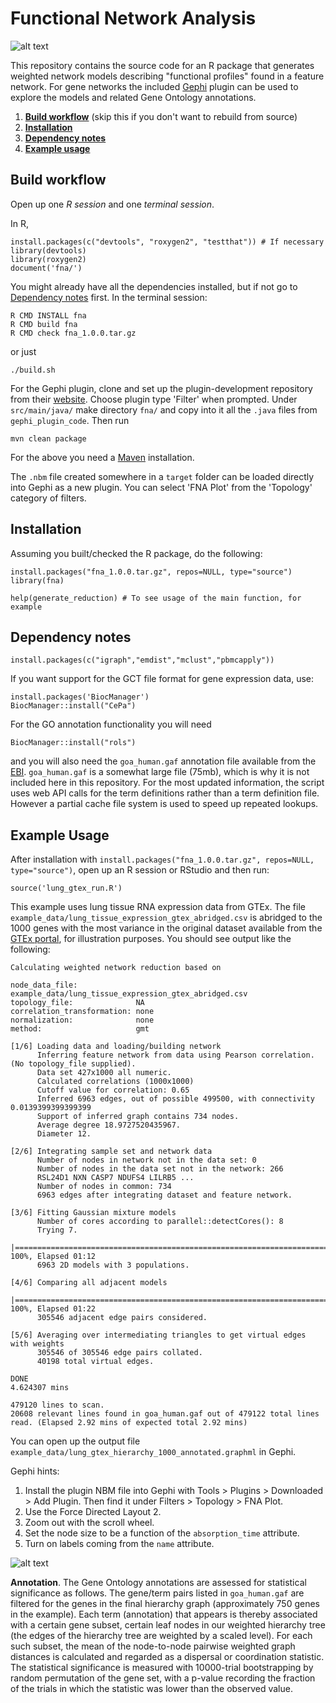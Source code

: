 Functional Network Analysis
===========================

![alt text](flowchart.png)

This repository contains the source code for an R package that generates weighted network models describing "functional profiles" found in a feature network. For gene networks the included [Gephi](https://gephi.org) plugin can be used to explore the models and related Gene Ontology annotations.

  1. **[Build workflow](#BuildWorkflow)** (skip this if you don't want to rebuild from source)
  2. **[Installation](#Installation)**
  3. **[Dependency notes](#DependencyNotes)**
  4. **[Example usage](#Example)**

Build workflow <a name="BuildWorkflow"></a>
--------------

Open up one *R session* and one *terminal session*.

In R,
```
install.packages(c("devtools", "roxygen2", "testthat")) # If necessary
library(devtools)
library(roxygen2)
document('fna/')
```

You might already have all the dependencies installed, but if not go to [Dependency notes](#DependencyNotes) first. In the terminal session:
```
R CMD INSTALL fna
R CMD build fna
R CMD check fna_1.0.0.tar.gz
```

or just
```
./build.sh
```

For the Gephi plugin, clone and set up the plugin-development repository from their [website](https://gephi.org). Choose plugin type 'Filter' when prompted. Under `src/main/java/` make directory `fna/` and copy into it all the `.java` files from `gephi_plugin_code`. Then run

```
mvn clean package
```

For the above you need a [Maven](https://maven.apache.org/) installation.

The `.nbm` file created somewhere in a `target` folder can be loaded directly into Gephi as a new plugin. You can select 'FNA Plot' from the 'Topology' category of filters.

Installation <a name="Installation"></a>
------------
Assuming you built/checked the R package, do the following:

```
install.packages("fna_1.0.0.tar.gz", repos=NULL, type="source")
library(fna)

help(generate_reduction) # To see usage of the main function, for example
```

Dependency notes <a name="DependencyNotes"></a>
----------------

```
install.packages(c("igraph","emdist","mclust","pbmcapply"))
```

If you want support for the GCT file format for gene expression data, use:

```
install.packages('BiocManager')
BiocManager::install("CePa")
```

For the GO annotation functionality you will need

```
BiocManager::install("rols")
```

and you will also need the `goa_human.gaf` annotation file available from the [EBI](https://www.ebi.ac.uk/GOA/downloads). `goa_human.gaf` is a somewhat large file (75mb), which is why it is not included here in this repository. For the most updated information, the script uses web API calls for the term definitions rather than a term definition file. However a partial cache file system is used to speed up repeated lookups.

Example Usage <a name="Example"></a>
-------------

After installation with `install.packages("fna_1.0.0.tar.gz", repos=NULL, type="source")`, open up an R session or RStudio and then run: 

```
source('lung_gtex_run.R')
```

This example uses lung tissue RNA expression data from GTEx. The file `example_data/lung_tissue_expression_gtex_abridged.csv` is abridged to the 1000 genes with the most variance in the original dataset available from the [GTEx portal](https://gtexportal.org/), for illustration purposes. You should see output like the following:

```
Calculating weighted network reduction based on

node_data_file:             example_data/lung_tissue_expression_gtex_abridged.csv
topology_file:              NA
correlation_transformation: none
normalization:              none
method:                     gmt

[1/6] Loading data and loading/building network
      Inferring feature network from data using Pearson correlation. (No topology_file supplied).
      Data set 427x1000 all numeric.
      Calculated correlations (1000x1000)
      Cutoff value for correlation: 0.65
      Inferred 6963 edges, out of possible 499500, with connectivity 0.0139399399399399
      Support of inferred graph contains 734 nodes.
      Average degree 18.9727520435967.
      Diameter 12.

[2/6] Integrating sample set and network data
      Number of nodes in network not in the data set: 0
      Number of nodes in the data set not in the network: 266
      RSL24D1 NXN CASP7 NDUFS4 LILRB5 ...
      Number of nodes in common: 734
      6963 edges after integrating dataset and feature network.

[3/6] Fitting Gaussian mixture models
      Number of cores according to parallel::detectCores(): 8
      Trying 7.
  |=========================================================================| 100%, Elapsed 01:12
      6963 2D models with 3 populations.

[4/6] Comparing all adjacent models
  |=========================================================================| 100%, Elapsed 01:22
      305546 adjacent edge pairs considered.

[5/6] Averaging over intermediating triangles to get virtual edges with weights
      305546 of 305546 edge pairs collated.
      40198 total virtual edges.

DONE
4.624307 mins

479120 lines to scan.
20608 relevant lines found in goa_human.gaf out of 479122 total lines read. (Elapsed 2.92 mins of expected total 2.92 mins)
```

You can open up the output file `example_data/lung_gtex_hierarchy_1000_annotated.graphml` in Gephi.

Gephi hints:

  1. Install the plugin NBM file into Gephi with Tools > Plugins > Downloaded > Add Plugin. Then find it under Filters > Topology > FNA Plot.
  2. Use the Force Directed Layout 2.
  3. Zoom out with the scroll wheel.
  4. Set the node size to be a function of the `absorption_time` attribute.
  5. Turn on labels coming from the `name` attribute.

![alt text](lunggtex_hierarchy.png)

**Annotation**. The Gene Ontology annotations are assessed for statistical significance as follows. The gene/term pairs listed in `goa_human.gaf` are filtered for the genes in the final hierarchy graph (approximately 750 genes in the example). Each term (annotation) that appears is thereby associated with a certain gene subset, certain leaf nodes in our weighted hierarchy tree (the edges of the hierarchy tree are weighted by a scaled level). For each such subset, the mean of the node-to-node pairwise weighted graph distances is calculated and regarded as a dispersal or coordination statistic. The statistical significance is measured with 10000-trial bootstrapping by random permutation of the gene set, with a p-value recording the fraction of the trials in which the statistic was lower than the observed value.
